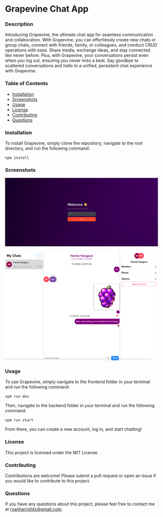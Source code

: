 # Grapevine Chat App

### Description
Introducing Grapevine, the ultimate chat app for seamless communication and collaboration. With Grapevine, you can effortlessly create new chats or group chats, connect with friends, family, or colleagues, and conduct CRUD operations with ease. Share media, exchange ideas, and stay connected like never before. Plus, with Grapevine, your conversations persist even when you log out, ensuring you never miss a beat. Say goodbye to scattered conversations and hello to a unified, persistent chat experience with Grapevine.

### Table of Contents
- [Installation](#installation)
- [Screenshots](#screenshots)
- [Usage](#usage)
- [License](#license)
- [Contributing](#contributing)
- [Questions](#questions)

### Installation
To install Grapevine, simply clone the repository, navigate to the root directory, and run the following command:
```
npm install
```

### Screenshots
![Home Page](./frontend/public/homepage.png)

![Chat Page](./frontend/public/chatpage.png)

### Usage
To use Grapevine, simply navigate to the frontend folder in your terminal and run the following command:
```
npm run dev
```
Then, navigate to the backend folder in your terminal and run the following command:
```
npm run start
```
From there, you can create a new account, log in, and start chatting!

### License
This project is licensed under the MIT License.

### Contributing
Contributions are welcome! Please submit a pull request or open an issue if you would like to contribute to this project.

### Questions
If you have any questions about this project, please feel free to contact me at [ryanharrishtx@gmail.com](mailto:ryanharrishtx@gmail.com).